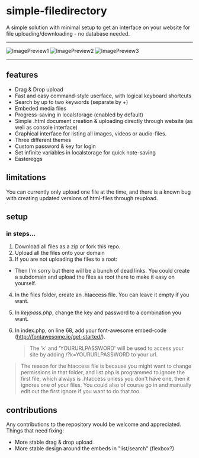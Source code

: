 # simple-filedirectory
A simple solution with minimal setup to get an interface on your website for file uploading/downloading - no database needed.
***
![ImagePreview1](http://i.imgur.com/CE62ujm.jpg "Image preview 1")
![ImagePreview2](http://i.imgur.com/tpcMTUS.jpg "Image preview 2")
![ImagePreview3](http://i.imgur.com/TYd7n9D.jpg "Image preview 3")
***
## features

* Drag & Drop upload
* Fast and easy command-style userface, with logical keyboard shortcuts
* Search by up to two keywords (separate by +)
* Embeded media files
* Progress-saving in localstorage (enabled by default)
* Simple .html document creation & uploading directly through website (as well as console interface)
* Graphical interface for listing all images, videos or audio-files.
* Three different themes
* Custom password & key for login
* Set infinite variables in localstorage for quick note-saving
* Eastereggs

## limitations
You can currently only upload one file at the time, and there is a known bug with creating updated versions of html-files through reupload.

## setup
### in steps...
1. Download all files as a zip or fork this repo.
2. Upload all the files onto your domain
3. If you are not uploading the files to a root:
  * Then I'm sorry but there will be a bunch of dead links. You could create a subdomain and upload the files as root there to make it easy on yourself. 
4. In the files folder, create an .htaccess file. You can leave it empty if you want.
5. In *keypass.php*, change the key and password to a combination you want.
6. In index.php, on line 68, add your font-awesome embed-code (http://fontawesome.io/get-started/).

    > The 'k' and 'YOURURLPASSWORD' will be used to access your site by adding /?k=YOURURLPASSWORD to your url.

> The reason for the htaccess file is because you might want to change permissions in that folder, and list.php is programmed to ignore the first file, which always is .htaccess unless you don't have one, then it ignores one of your files. You could also of course go in and manually edit out the first ignore if you want to do that too.

## contributions 
Any contributions to the repository would be welcome and appreciated. Things that need fixing:
* More stable drag & drop upload
* More stable design around the embeds in "list/search" (flexbox?)
